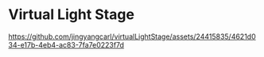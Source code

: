 # Virtual Light Stage

https://github.com/jingyangcarl/virtualLightStage/assets/24415835/4621d034-e17b-4eb4-ac83-7fa7e0223f7d
